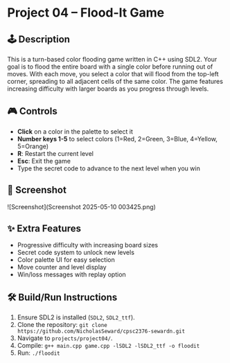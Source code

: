 ﻿# Project 04 – Flood-It Game

## 🕹️ Description

This is a turn-based color flooding game written in C++ using SDL2. Your goal is to flood the entire board with a single color before running out of moves. With each move, you select a color that will flood from the top-left corner, spreading to all adjacent cells of the same color. The game features increasing difficulty with larger boards as you progress through levels.

## 🎮 Controls

- **Click** on a color in the palette to select it
- **Number keys 1-5** to select colors (1=Red, 2=Green, 3=Blue, 4=Yellow, 5=Orange)
- **R**: Restart the current level
- **Esc**: Exit the game
- Type the secret code to advance to the next level when you win

## 🧪 Screenshot

![Screenshot](Screenshot 2025-05-10 003425.png)

## ✨ Extra Features

- Progressive difficulty with increasing board sizes
- Secret code system to unlock new levels
- Color palette UI for easy selection
- Move counter and level display
- Win/loss messages with replay option

## 🛠️ Build/Run Instructions

1. Ensure SDL2 is installed (`SDL2`, `SDL2_ttf`).
2. Clone the repository: `git clone https://github.com/NicholasSeward/cpsc2376-sewardn.git`
3. Navigate to `projects/project04/`.
4. Compile: `g++ main.cpp game.cpp -lSDL2 -lSDL2_ttf -o floodit`
5. Run: `./floodit`